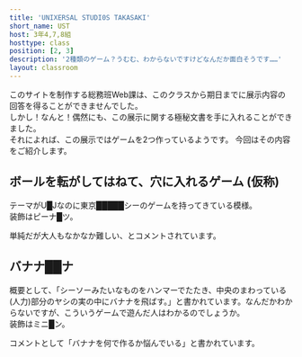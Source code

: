 ```yaml
---
title: 'UNIXERSAL STUDI0S TAKASAKI'
short_name: UST
host: 3年4,7,8組
hosttype: class
position: [2, 3]
description: '2種類のゲーム？うむむ、わからないですけどなんだか面白そうです……'
layout: classroom
---
```

このサイトを制作する総務班Web課は、このクラスから期日までに展示内容の回答を得ることができませんでした。  
しかし！なんと！偶然にも、この展示に関する極秘文書を手に入れることができました。  
それによれば、この展示ではゲームを2つ作っているようです。
今回はその内容をご紹介します。

## ボールを転がしてはねて、穴に入れるゲーム (仮称)
テーマがU█Jなのに東京█████シーのゲームを持ってきている模様。  
装飾はピーナ█ツ。

単純だが大人もなかなか難しい、とコメントされています。

## バナナ██ナ
概要として、「シーソーみたいなものをハンマーでたたき、中央のまわっている(人力)部分のヤシの実の中にバナナを飛ばす。」と書かれています。なんだかわからないですが、こういうゲームで遊んだ人はわかるのでしょうか。  
装飾はミニ█ン。

コメントとして「バナナを何で作るか悩んでいる」と書かれています。